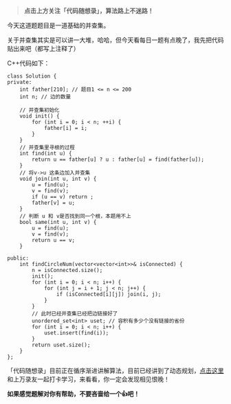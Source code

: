> **点击上方关注「代码随想录」，算法路上不迷路！**


今天这道题题目是一道基础的并查集。

关于并查集其实是可以讲一大堆，哈哈，但今天看每日一题有点晚了，我先把代码贴出来吧（都写上注释了）

C++代码如下：

```
class Solution {
private: 
    int father[210]; // 题目1 <= n <= 200
    int n; // 边的数量
    
    // 并查集初始化
    void init() {
        for (int i = 0; i < n; ++i) {
            father[i] = i;
        }
    }
    // 并查集里寻根的过程
    int find(int u) {
        return u == father[u] ? u : father[u] = find(father[u]);
    }
    // 将v->u 这条边加入并查集
    void join(int u, int v) {
        u = find(u);
        v = find(v);
        if (u == v) return ;
        father[v] = u;
    }
    // 判断 u 和 v是否找到同一个根，本题用不上
    bool same(int u, int v) {
        u = find(u);
        v = find(v);
        return u == v;
    }

public:
    int findCircleNum(vector<vector<int>>& isConnected) {
        n = isConnected.size();
        init();
        for (int i = 0; i < n; i++) {
            for (int j = i + 1; j < n; j++) {
                if (isConnected[i][j]) join(i, j);
            }
        }
        // 此时已经并查集已经把边链接好了 
        unordered_set<int> uset; // 容积有多少个没有链接的省份
        for (int i = 0; i < n; i++) {   
            uset.insert(find(i));
        }
        return uset.size();
    }
};

```
「代码随想录」目前正在循序渐进讲解算法，目前已经讲到了动态规划，[点击这里](https://img-blog.csdnimg.cn/20210102121706654.png)和上万录友一起打卡学习，来看看，你一定会发现相见恨晚！

**如果感觉题解对你有帮助，不要吝啬给一个👍吧！**
